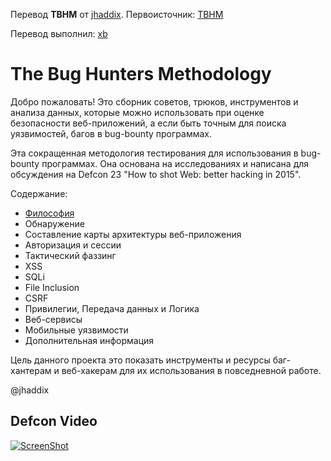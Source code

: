 Перевод **TBHM** от [jhaddix](https://github.com/jhaddix). Первоисточник: [TBHM](https://github.com/jhaddix/tbhm)

Перевод выполнил: [xb](https://github.com/xenbyte)

# The Bug Hunters Methodology

Добро пожаловать! Это сборник советов, трюков, инструментов и анализа данных, которые можно использовать при оценке безопасности веб-приложений, а если быть точным для поиска уязвимостей, багов в bug-bounty программах.

Эта сокращенная методология тестирования для использования в bug-bounty программах. Она основана на исследованиях и написана для обсуждения на Defcon 23 "How to shot Web: better hacking in 2015". 

Содержание:

* [Философия](/1_Philosophy_[RU].markdown)
* Обнаружение
* Составление карты архитектуры веб-приложения
* Авторизация и сессии
* Тактический фаззинг
* XSS
* SQLi
* File Inclusion
* CSRF
* Привилегии, Передача данных и Логика
* Веб-сервисы
* Мобильные уязвимости
* Дополнительная информация

Цель данного проекта это показать инструменты и ресурсы баг-хантерам и веб-хакерам для их использования в повседневной работе.

@jhaddix

## Defcon Video

[![ScreenShot](https://dl.dropboxusercontent.com/u/37776965/2015-10-08_14-57-26.png)](https://www.youtube.com/watch?v=-FAjxUOKbdI)
